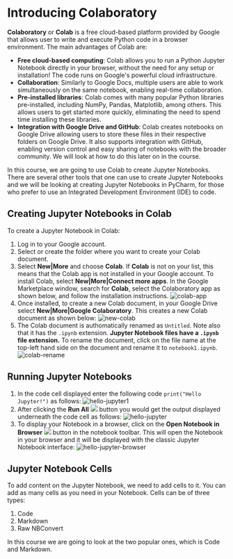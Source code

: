 # Introducing Colaboratory

**Colaboratory** or **Colab** is a free cloud-based platform provided by Google that allows user to write and execute
Python
code
in a browser environment. The main advantages of Colab are:

* **Free cloud-based computing**:  Colab allows you to run a Python Jupyter Notebook directly in your browser, without
  the need for any setup or installation!  The code runs on Google's powerful cloud infrastructure.
* **Collaboration**: Similarly to Google Docs, multiple users are able to work simultaneously on the same notebook,
  enabling real-time collaboration.
* **Pre-installed libraries**:  Colab comes with many popular Python libraries pre-installed, including NumPy, Pandas,
  Matplotlib, among others. This allows users to get started more quickly, eliminating the need to spend time installing
  these libraries.
* **Integration with Google Drive and GitHub**: Colab creates notebooks on Google Drive allowing users to store these
  files in their respective folders on Google Drive. It also supports integration with GitHub, enabling version control
  and easy sharing of notebooks with the broader community. We will look at how to do this later on in the course.

In this course, we are going to use Colab to create Jupyter Notebooks. There are several other tools that one can use to
create Jupyter Notebooks and we will be looking at creating Jupyter Notebooks in PyCharm, for those who prefer to use an
Integrated Development Environment (IDE) to code.

## Creating Jupyter Notebooks in Colab

To create a Jupyter Notebook in Colab:

1. Log in to your Google account.
2. Select or create the folder where you want to create your Colab document.
3. Select **New|More** and choose **Colab**.  If **Colab** is not on your list, this means that the Colab app is not installed in your Google account.  To install Colab, select **New|More|Connect more apps**.  In the Google Marketplace window, search for **Colab**, select the Colaboratory app as shown below, and follow the installation instructions.
   ![colab-app](images/colab-app.png)
4. Once installed, to create a new Colab document, in your Google Drive select **New|More|Google Colaboratory**.  This creates a new Colab document as shown below:
   ![new-colab](images/new-colab.png)
5. The Colab document is authomatically renamed as `Untitled`.  Note also that it has the `.ipynb` extension.  **Jupyter Notebook files have a `.ipynb` file extension.**  To rename the document, click on the file name at the top-left hand side on the document and rename it to `notebook1.ipynb`. ![colab-rename](images/colab-rename.png)

## Running Jupyter Notebooks

1. In the code cell displayed enter the following code `print("Hello Jupyter!")` as follows:
   ![hello-jupyter1](images/hello-jupyter1.png)
2. After clicking the **Run All** ![](images/run-all.png) button you would get the output displayed underneath the code
   cell as follows:
   ![hello-jupyter](images/hello-jupyter.png)
3. To display your Notebook in a browser, click on the **Open Notebook in Browser** ![](images/view-browser.png) button
   in the notebook toolbar.
   This will open the Notebook in your browser and it will be displayed with the classic Jupyter Notebook interface:
   ![hello-jupyter-browser](images/hello-jupyter-browser.png)

## Jupyter Notebook Cells

To add content on the Jupyter Notebook, we need to add cells to it. You can add as many cells as you need in your
Notebook.
Cells can be of three types:

1. Code
2. Markdown
3. Raw NBConvert

In this course we are going to look at the two popular ones, which is Code and Markdown.
